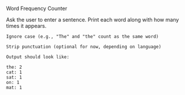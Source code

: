 Word Frequency Counter

Ask the user to enter a sentence.
Print each word along with how many times it appears.

    Ignore case (e.g., "The" and "the" count as the same word)

    Strip punctuation (optional for now, depending on language)

    Output should look like:

    the: 2  
    cat: 1  
    sat: 1  
    on: 1  
    mat: 1  
